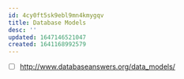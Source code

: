 ```yaml
---
id: 4cy0ft5sk9ebl9mn4kmygqv
title: Database Models
desc: ''
updated: 1647146521047
created: 1641168992579
---
```


- [ ] <http://www.databaseanswers.org/data_models/>
